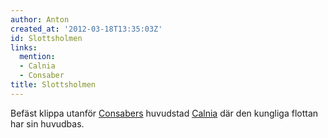 ```yaml
---
author: Anton
created_at: '2012-03-18T13:35:03Z'
id: Slottsholmen
links:
  mention:
  - Calnia
  - Consaber
title: Slottsholmen
---
```


Befäst klippa utanför [Consabers] huvudstad [Calnia] där den kungliga flottan har sin huvudbas.

  [Consabers]: Consaber
  [Calnia]: Calnia
